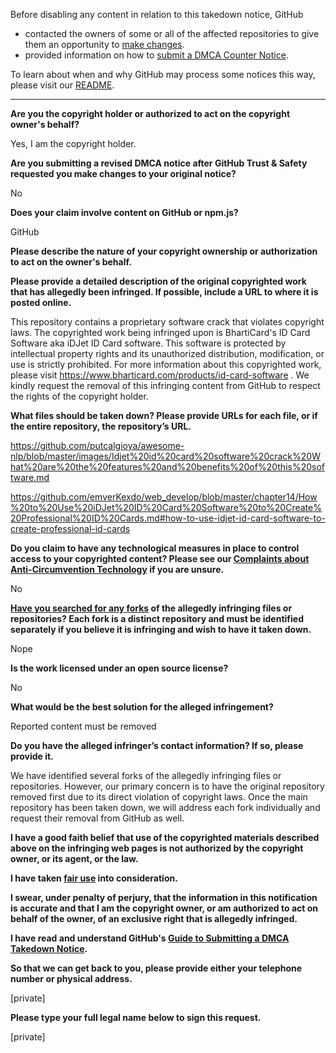 Before disabling any content in relation to this takedown notice, GitHub
- contacted the owners of some or all of the affected repositories to give them an opportunity to [make changes](https://docs.github.com/en/github/site-policy/dmca-takedown-policy#a-how-does-this-actually-work).
- provided information on how to [submit a DMCA Counter Notice](https://docs.github.com/en/articles/guide-to-submitting-a-dmca-counter-notice).

To learn about when and why GitHub may process some notices this way, please visit our [README](https://github.com/github/dmca/blob/master/README.md#anatomy-of-a-takedown-notice).

---

**Are you the copyright holder or authorized to act on the copyright owner's behalf?**

Yes, I am the copyright holder.

**Are you submitting a revised DMCA notice after GitHub Trust & Safety requested you make changes to your original notice?**

No

**Does your claim involve content on GitHub or npm.js?**

GitHub

**Please describe the nature of your copyright ownership or authorization to act on the owner's behalf.**

**Please provide a detailed description of the original copyrighted work that has allegedly been infringed. If possible, include a URL to where it is posted online.**

This repository contains a proprietary software crack that violates copyright laws. The copyrighted work being infringed upon is BhartiCard's ID Card Software aka iDJet ID Card software. This software is protected by intellectual property rights and its unauthorized distribution, modification, or use is strictly prohibited. For more information about this copyrighted work, please visit https://www.bharticard.com/products/id-card-software . We kindly request the removal of this infringing content from GitHub to respect the rights of the copyright holder.

**What files should be taken down? Please provide URLs for each file, or if the entire repository, the repository’s URL.**

https://github.com/putcalgioya/awesome-nlp/blob/master/images/Idjet%20id%20card%20software%20crack%20What%20are%20the%20features%20and%20benefits%20of%20this%20software.md

https://github.com/emverKexdo/web_develop/blob/master/chapter14/How%20to%20Use%20iDJet%20ID%20Card%20Software%20to%20Create%20Professional%20ID%20Cards.md#how-to-use-idjet-id-card-software-to-create-professional-id-cards

**Do you claim to have any technological measures in place to control access to your copyrighted content? Please see our <a href="https://docs.github.com/articles/guide-to-submitting-a-dmca-takedown-notice#complaints-about-anti-circumvention-technology">Complaints about Anti-Circumvention Technology</a> if you are unsure.**

No

**<a href="https://docs.github.com/articles/dmca-takedown-policy#b-what-about-forks-or-whats-a-fork">Have you searched for any forks</a> of the allegedly infringing files or repositories? Each fork is a distinct repository and must be identified separately if you believe it is infringing and wish to have it taken down.**

Nope

**Is the work licensed under an open source license?**

No

**What would be the best solution for the alleged infringement?**

Reported content must be removed

**Do you have the alleged infringer’s contact information? If so, please provide it.**

We have identified several forks of the allegedly infringing files or repositories. However, our primary concern is to have the original repository removed first due to its direct violation of copyright laws. Once the main repository has been taken down, we will address each fork individually and request their removal from GitHub as well.

**I have a good faith belief that use of the copyrighted materials described above on the infringing web pages is not authorized by the copyright owner, or its agent, or the law.**

**I have taken <a href="https://www.lumendatabase.org/topics/22">fair use</a> into consideration.**

**I swear, under penalty of perjury, that the information in this notification is accurate and that I am the copyright owner, or am authorized to act on behalf of the owner, of an exclusive right that is allegedly infringed.**

**I have read and understand GitHub's <a href="https://docs.github.com/articles/guide-to-submitting-a-dmca-takedown-notice/">Guide to Submitting a DMCA Takedown Notice</a>.**

**So that we can get back to you, please provide either your telephone number or physical address.**

[private]

**Please type your full legal name below to sign this request.**

[private]
